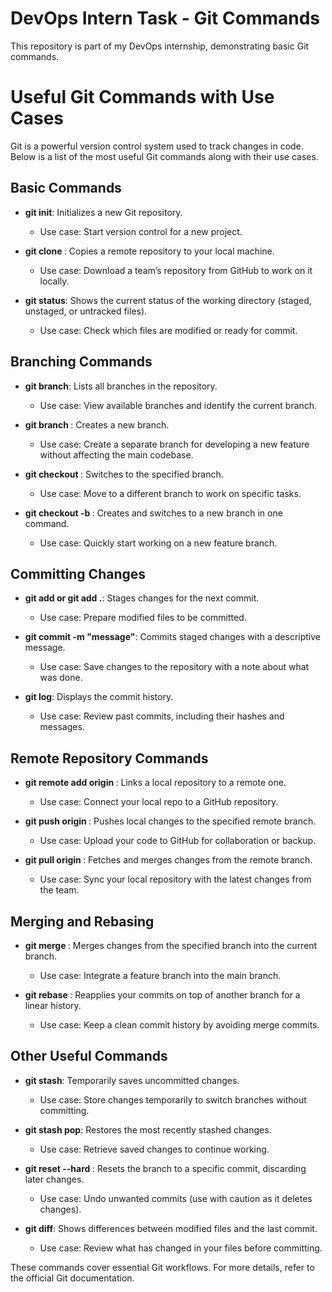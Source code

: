 # DevOps Intern Task - Git Commands

This repository is part of my DevOps internship, demonstrating basic Git commands.

# Useful Git Commands with Use Cases

Git is a powerful version control system used to track changes in code. Below is a list of the most useful Git commands along with their use cases.

## Basic Commands
- **git init**: Initializes a new Git repository.
  - Use case: Start version control for a new project.

- **git clone <repo-url>**: Copies a remote repository to your local machine.
  - Use case: Download a team’s repository from GitHub to work on it locally.

- **git status**: Shows the current status of the working directory (staged, unstaged, or untracked files).
  - Use case: Check which files are modified or ready for commit.

## Branching Commands
- **git branch**: Lists all branches in the repository.
  - Use case: View available branches and identify the current branch.

- **git branch <branch-name>**: Creates a new branch.
  - Use case: Create a separate branch for developing a new feature without affecting the main codebase.

- **git checkout <branch-name>**: Switches to the specified branch.
  - Use case: Move to a different branch to work on specific tasks.

- **git checkout -b <branch-name>**: Creates and switches to a new branch in one command.
  - Use case: Quickly start working on a new feature branch.

## Committing Changes
- **git add <file> or git add .**: Stages changes for the next commit.
  - Use case: Prepare modified files to be committed.

- **git commit -m "message"**: Commits staged changes with a descriptive message.
  - Use case: Save changes to the repository with a note about what was done.

- **git log**: Displays the commit history.
  - Use case: Review past commits, including their hashes and messages.

## Remote Repository Commands
- **git remote add origin <repo-url>**: Links a local repository to a remote one.
  - Use case: Connect your local repo to a GitHub repository.

- **git push origin <branch-name>**: Pushes local changes to the specified remote branch.
  - Use case: Upload your code to GitHub for collaboration or backup.

- **git pull origin <branch-name>**: Fetches and merges changes from the remote branch.
  - Use case: Sync your local repository with the latest changes from the team.

## Merging and Rebasing
- **git merge <branch-name>**: Merges changes from the specified branch into the current branch.
  - Use case: Integrate a feature branch into the main branch.

- **git rebase <branch-name>**: Reapplies your commits on top of another branch for a linear history.
  - Use case: Keep a clean commit history by avoiding merge commits.

## Other Useful Commands
- **git stash**: Temporarily saves uncommitted changes.
  - Use case: Store changes temporarily to switch branches without committing.

- **git stash pop**: Restores the most recently stashed changes.
  - Use case: Retrieve saved changes to continue working.

- **git reset --hard <commit-hash>**: Resets the branch to a specific commit, discarding later changes.
  - Use case: Undo unwanted commits (use with caution as it deletes changes).

- **git diff**: Shows differences between modified files and the last commit.
  - Use case: Review what has changed in your files before committing.

These commands cover essential Git workflows. For more details, refer to the official Git documentation.
